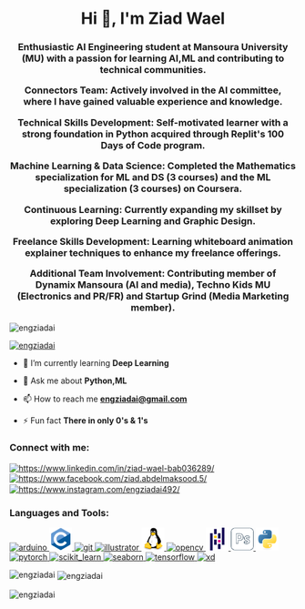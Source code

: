 <h1 align="center">Hi 👋, I'm Ziad Wael</h1>
<h3 align="center">
Enthusiastic AI Engineering student at Mansoura University (MU) with a passion for learning AI,ML and contributing to technical communities.

Connectors Team: Actively involved in the AI committee, where I have gained valuable experience and knowledge.

Technical Skills Development: Self-motivated learner with a strong foundation in Python acquired through Replit's 100 Days of Code program.

Machine Learning & Data Science: Completed the Mathematics specialization for ML and DS (3 courses) and the ML specialization (3 courses) on Coursera.

Continuous Learning: Currently expanding my skillset by exploring Deep Learning and Graphic Design.

Freelance Skills Development: Learning whiteboard animation explainer techniques to enhance my freelance offerings.

Additional Team Involvement: Contributing member of Dynamix Mansoura (AI and media), Techno Kids MU (Electronics and PR/FR) and Startup Grind (Media Marketing member).
</h3>

<p align="left"> <img src="https://komarev.com/ghpvc/?username=engziadai&label=Profile%20views&color=0e75b6&style=flat" alt="engziadai" /> </p>

<p align="left"> <a href="https://github.com/ryo-ma/github-profile-trophy"><img src="https://github-profile-trophy.vercel.app/?username=engziadai" alt="engziadai" /></a> </p>

- 🌱 I’m currently learning **Deep Learning**

- 💬 Ask me about **Python,ML**

- 📫 How to reach me **engziadai@gmail.com**

- ⚡ Fun fact **There in only 0's & 1's**

<h3 align="left">Connect with me:</h3>
<p align="left">
<a href="https://linkedin.com/in/https://www.linkedin.com/in/ziad-wael-bab036289/" target="blank"><img align="center" src="https://raw.githubusercontent.com/rahuldkjain/github-profile-readme-generator/master/src/images/icons/Social/linked-in-alt.svg" alt="https://www.linkedin.com/in/ziad-wael-bab036289/" height="30" width="40" /></a>
<a href="https://fb.com/https://www.facebook.com/ziad.abdelmaksood.5/" target="blank"><img align="center" src="https://raw.githubusercontent.com/rahuldkjain/github-profile-readme-generator/master/src/images/icons/Social/facebook.svg" alt="https://www.facebook.com/ziad.abdelmaksood.5/" height="30" width="40" /></a>
<a href="https://instagram.com/https://www.instagram.com/engziadai492/" target="blank"><img align="center" src="https://raw.githubusercontent.com/rahuldkjain/github-profile-readme-generator/master/src/images/icons/Social/instagram.svg" alt="https://www.instagram.com/engziadai492/" height="30" width="40" /></a>
</p>

<h3 align="left">Languages and Tools:</h3>
<p align="left"> <a href="https://www.arduino.cc/" target="_blank" rel="noreferrer"> <img src="https://cdn.worldvectorlogo.com/logos/arduino-1.svg" alt="arduino" width="40" height="40"/> </a> <a href="https://www.cprogramming.com/" target="_blank" rel="noreferrer"> <img src="https://raw.githubusercontent.com/devicons/devicon/master/icons/c/c-original.svg" alt="c" width="40" height="40"/> </a> <a href="https://git-scm.com/" target="_blank" rel="noreferrer"> <img src="https://www.vectorlogo.zone/logos/git-scm/git-scm-icon.svg" alt="git" width="40" height="40"/> </a> <a href="https://www.adobe.com/in/products/illustrator.html" target="_blank" rel="noreferrer"> <img src="https://www.vectorlogo.zone/logos/adobe_illustrator/adobe_illustrator-icon.svg" alt="illustrator" width="40" height="40"/> </a> <a href="https://www.linux.org/" target="_blank" rel="noreferrer"> <img src="https://raw.githubusercontent.com/devicons/devicon/master/icons/linux/linux-original.svg" alt="linux" width="40" height="40"/> </a> <a href="https://opencv.org/" target="_blank" rel="noreferrer"> <img src="https://www.vectorlogo.zone/logos/opencv/opencv-icon.svg" alt="opencv" width="40" height="40"/> </a> <a href="https://pandas.pydata.org/" target="_blank" rel="noreferrer"> <img src="https://raw.githubusercontent.com/devicons/devicon/2ae2a900d2f041da66e950e4d48052658d850630/icons/pandas/pandas-original.svg" alt="pandas" width="40" height="40"/> </a> <a href="https://www.photoshop.com/en" target="_blank" rel="noreferrer"> <img src="https://raw.githubusercontent.com/devicons/devicon/master/icons/photoshop/photoshop-line.svg" alt="photoshop" width="40" height="40"/> </a> <a href="https://www.python.org" target="_blank" rel="noreferrer"> <img src="https://raw.githubusercontent.com/devicons/devicon/master/icons/python/python-original.svg" alt="python" width="40" height="40"/> </a> <a href="https://pytorch.org/" target="_blank" rel="noreferrer"> <img src="https://www.vectorlogo.zone/logos/pytorch/pytorch-icon.svg" alt="pytorch" width="40" height="40"/> </a> <a href="https://scikit-learn.org/" target="_blank" rel="noreferrer"> <img src="https://upload.wikimedia.org/wikipedia/commons/0/05/Scikit_learn_logo_small.svg" alt="scikit_learn" width="40" height="40"/> </a> <a href="https://seaborn.pydata.org/" target="_blank" rel="noreferrer"> <img src="https://seaborn.pydata.org/_images/logo-mark-lightbg.svg" alt="seaborn" width="40" height="40"/> </a> <a href="https://www.tensorflow.org" target="_blank" rel="noreferrer"> <img src="https://www.vectorlogo.zone/logos/tensorflow/tensorflow-icon.svg" alt="tensorflow" width="40" height="40"/> </a> <a href="https://www.adobe.com/products/xd.html" target="_blank" rel="noreferrer"> <img src="https://cdn.worldvectorlogo.com/logos/adobe-xd.svg" alt="xd" width="40" height="40"/> </a> </p>

<p><img align="left" src="https://github-readme-stats.vercel.app/api/top-langs?username=engziadai&show_icons=true&locale=en&layout=compact" alt="engziadai" /></p>

<p>&nbsp;<img align="center" src="https://github-readme-stats.vercel.app/api?username=engziadai&show_icons=true&locale=en" alt="engziadai" /></p>

<p><img align="center" src="https://github-readme-streak-stats.herokuapp.com/?user=engziadai&" alt="engziadai" /></p>
